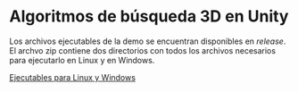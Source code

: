 # Algoritmos de búsqueda 3D en Unity

Los archivos ejecutables de la demo se encuentran disponibles en *release*. El archvo zip contiene dos directorios con todos los archivos necesarios para ejecutarlo en Linux y en Windows.

[Ejecutables para Linux y Windows](https://github.com/vpe0001/Algoritmos_de_busqueda_3D-Unity/releases/download/1.0/release10_mystic-chicken.zip)